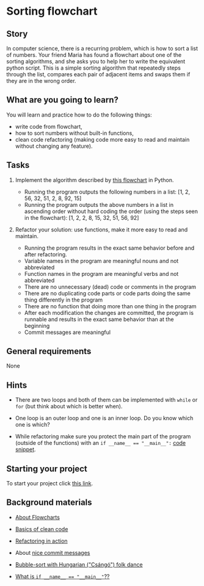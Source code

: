 # Sorting flowchart

## Story

In computer science, there is a recurring problem, which is how to sort a list of
numbers. Your friend Maria has found a flowchart about one of the sorting
algorithms, and she asks you to help her to write the equivalent python script.
This is a simple sorting algorithm that repeatedly steps through the list,
compares each pair of adjacent items and swaps them if they are in the wrong order.

## What are you going to learn?

You will learn and practice how to do the following things:

- write code from flowchart,
- how to sort numbers without built-in functions,
- clean code refactoring (making code more easy to read and maintain
  without changing any feature).

## Tasks

1. Implement the algorithm described by [this flowchart](https://learn.code.cool/media/progbasics/sorting-assignment.png) in Python.
    - Running the program outputs the following numbers in a list: [1, 2, 56, 32, 51, 2, 8, 92, 15]
    - Running the program outputs the above numbers in a list in ascending order without hard coding the order (using the steps seen in the flowchart): [1, 2, 2, 8, 15, 32, 51, 56, 92]

2. Refactor your solution: use functions, make it more easy to read and maintain.
    - Running the program results in the exact same behavior before and after refactoring.
    - Variable names in the program are meaningful nouns and not abbreviated
    - Function names in the program are meaningful verbs and not abbreviated
    - There are no unnecessary (dead) code or comments in the program
    - There are no duplicating code parts or code parts doing the same thing differently in the program
    - There are no function that doing more than one thing in the program
    - After each modification the changes are committed, the program is runnable and results in the exact same behavior than at the beginning
    - Commit messages are meaningful

## General requirements

None

## Hints

- There are two loops and both of them can be implemented with `while` or `for`
  (but think about which is better when).
- One loop is an outer loop and one is an inner loop. Do you know which one is which?

- While refactoring make sure you protect the main part of the program
  (outside of the functions) with an `if __name__ == "__main__":`
  [code snippet](https://docs.python.org/3/library/__main__.html).

## Starting your project

To start your project click [this link](https://journey.code.cool/v2/project/solo/blueprint/sorting-flowchart/python).

## Background materials

- <i class="far fa-exclamation"></i> [About Flowcharts](https://learn.code.cool/full-stack/#/../pages/general/flowcharts)
- <i class="far fa-exclamation"></i> [Basics of clean code](https://learn.code.cool/full-stack/#/../pages/general/clean-code)
- <i class="far fa-exclamation"></i> [Refactoring in action](https://learn.code.cool/full-stack/#/../pages/general/refactoring-in-action)
- <i class="far fa-exclamation"></i> About [nice commit messages](https://chris.beams.io/posts/git-commit/)
- <i class="far fa-video"></i> [Bubble-sort with Hungarian ("Csángó") folk dance](https://www.youtube.com/watch?v=lyZQPjUT5B4)

- <i class="far fa-exclamation"></i> [What is `if __name__ == "__main__"`??](https://thepythonguru.com/what-is-if-__name__-__main__/)
